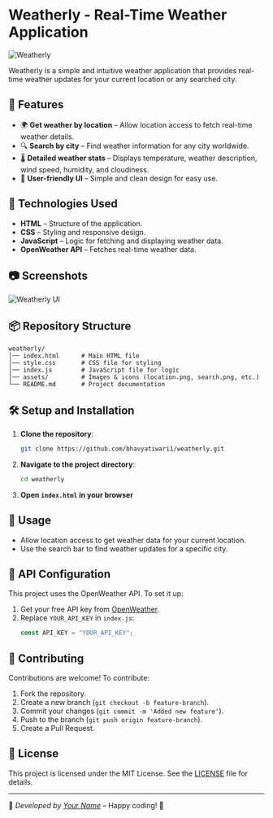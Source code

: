 # Weatherly - Real-Time Weather Application

![Weatherly](https://via.placeholder.com/800x400?text=Weatherly+Banner)

Weatherly is a simple and intuitive weather application that provides real-time weather updates for your current location or any searched city.

## 🌟 Features

- 🌍 **Get weather by location** – Allow location access to fetch real-time weather details.
- 🔍 **Search by city** – Find weather information for any city worldwide.
- 🌡️ **Detailed weather stats** – Displays temperature, weather description, wind speed, humidity, and cloudiness.
- 🎨 **User-friendly UI** – Simple and clean design for easy use.

## 🚀 Technologies Used

- **HTML** – Structure of the application.
- **CSS** – Styling and responsive design.
- **JavaScript** – Logic for fetching and displaying weather data.
- **OpenWeather API** – Fetches real-time weather data.

## 📷 Screenshots

![Weatherly UI](https://via.placeholder.com/800x400?text=Weatherly+UI)

## 📦 Repository Structure

```
weatherly/
│── index.html      # Main HTML file
│── style.css       # CSS file for styling
│── index.js        # JavaScript file for logic
│── assets/         # Images & icons (location.png, search.png, etc.)
└── README.md       # Project documentation
```

## 🛠️ Setup and Installation

1. **Clone the repository**:
   ```bash
   git clone https://github.com/bhavyatiwari1/weatherly.git
   ```
2. **Navigate to the project directory**:
   ```bash
   cd weatherly
   ```
3. **Open `index.html` in your browser**

## 🔧 Usage

- Allow location access to get weather data for your current location.
- Use the search bar to find weather updates for a specific city.

## 🔗 API Configuration

This project uses the OpenWeather API. To set it up:

1. Get your free API key from [OpenWeather](https://openweathermap.org/api).
2. Replace `YOUR_API_KEY` in `index.js`:
   ```js
   const API_KEY = "YOUR_API_KEY";
   ```

## 🤝 Contributing

Contributions are welcome! To contribute:

1. Fork the repository.
2. Create a new branch (`git checkout -b feature-branch`).
3. Commit your changes (`git commit -m 'Added new feature'`).
4. Push to the branch (`git push origin feature-branch`).
5. Create a Pull Request.

## 📄 License

This project is licensed under the MIT License. See the [LICENSE](LICENSE) file for details.

---

🚀 *Developed by [Your Name](https://github.com/bhavyatiwari1)* – Happy coding! 🎉

